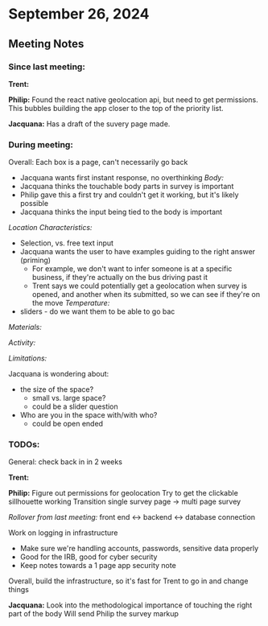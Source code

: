# September 26, 2024

## Meeting Notes

### Since last meeting:
**Trent:**

**Philip:**
Found the react native geolocation api, but need to get permissions.
This bubbles building the app closer to the top of the priority list.

**Jacquana:**
Has a draft of the suvery page made.

### During meeting:
Overall:
Each box is a page, can't necessarily go back
- Jacquana wants first instant response, no overthinking
*Body:*
- Jacquana thinks the touchable body parts in survey is important
- Philip gave this a first try and couldn't get it working, but it's likely possible
- Jacquana thinks the input being tied to the body is important

*Location Characteristics:*
- Selection, vs. free text input
- Jacquana wants the user to have examples guiding to the right answer (priming)
    - For example, we don't want to infer someone is at a specific business, if they're actually on the bus driving past it
    - Trent says we could potentially get a geolocation when survey is opened, and another when its submitted, so we can see if they're on the move
*Temperature:* 
- sliders - do we want them to be able to go bac

*Materials:*

*Activity:*

*Limitations:*


Jacquana is wondering about:
- the size of the space?
    - small vs. large space?
    - could be a slider question
- Who are you in the space with/with who?
    - could be open ended

### TODOs:
General:
check back in in 2 weeks

**Trent:**

**Philip:**
Figure out permissions for geolocation
Try to get the clickable sillhouette working
Transition single survey page -> multi page survey

*Rollover from last meeting:*
front end <-> backend <-> database connection

Work on logging in infrastructure 
- Make sure we're handling accounts, passwords, sensitive data properly
- Good for the IRB, good for cyber security
- Keep notes towards a 1 page app security note

Overall, build the infrastructure, so it's fast for Trent to go in and change things

**Jacquana:**
Look into the methodological importance of touching the right part of the body
Will send Philip the survey markup